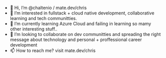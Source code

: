 - 👋 Hi, I’m @chaltenio / mate.dev/chris
- 👀 I’m interested in fullstack + cloud native development, collaborative learning and tech communitties. 
- 🌱 I’m currently learning Azure Cloud and failing in learning so mamy other interesting stuff..
- 💞️ I’m looking to collaborate on dev communitties and spreading the right message about technology and personal + proffessional career development
- 📫 How to reach me? visit mate.dev/chris

<!---
chaltenio/chaltenio is a ✨ special ✨ repository because its `README.md` (this file) appears on your GitHub profile.
You can click the Preview link to take a look at your changes.
--->
